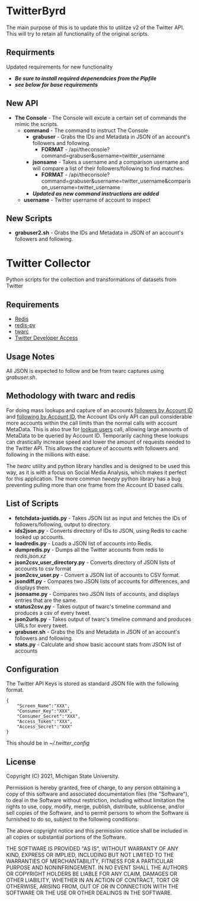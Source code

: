 # TwitterByrd
The main purpose of this is to update this to utilitze v2 of the Twitter API.  This will try to retain all functionality of the original scripts.

## Requirments
Updated requirements for new functionality
* **_Be sure to install required depenendcies from the Pipfile_** 
* **_see below for base requirements_**

## New API
* **The Console** - The Console will excute a certain set of commands the mimic the scripts.
	* **command** - The command to instruct The Console
		* **grabuser** - Grabs the IDs and Metadata in JSON of an account's followers and following.
			* **FORMAT** - /api/theconsole?command=grabuser&username=twitter_username
		* **jsonsame** - Takes a username and a comparison username and will compare a list of their 
		followers/following to find matches.
			* **FORMAT** - /api/theconsole?command=grabuser&username=twitter_username&comparison_username=twitter_username
		* **_Updated as new command instructions are added_**
	* **username** - Twitter username of account to inspect

## New Scripts 
* **grabuser2.sh** - Grabs the IDs and Metadata in JSON of an account's followers and following.

# Twitter Collector
Python scripts for the collection and transformations of datasets from Twitter

## Requirements

* [Redis](https://redis.io/)
* [redis-py](https://github.com/andymccurdy/redis-py)
* [twarc](https://github.com/DocNow/twarc)
* [Twitter Developer Access](https://developer.twitter.com/en/apply-for-access)

## Usage Notes

All JSON is expected to follow and be from twarc captures using *grabuser.sh*.

## Methodology with twarc and redis

For doing mass lookups and capture of an accounts [followers by Account ID](https://developer.twitter.com/en/docs/twitter-api/v1/accounts-and-users/follow-search-get-users/api-reference/get-followers-ids) and [following by Account ID](https://developer.twitter.com/en/docs/twitter-api/v1/accounts-and-users/follow-search-get-users/api-reference/get-friends-ids), the Account IDs only API can pull considerable more accounts within the call limits than the normal calls with account MetaData. This is also true for [lookup users](https://developer.twitter.com/en/docs/twitter-api/v1/accounts-and-users/follow-search-get-users/api-reference/get-users-lookup) call, allowing large amounts of MetaData to be queried by Account ID. Temporarily caching these lookups can drastically increase speed and lower the amount of requests needed to the Twitter API. This allows the capture of accounts with followers and following in the millions with ease.

The *twarc* utility and python library handles and is designed to be used this way, as it is with a focus on Social Media Analysis, which makes it perfect for this application. The more common *tweepy* python library has a bug preventing pulling more than one frame from the Account ID based calls.

## List of Scripts

* **fetchdata-justids.py** - Takes JSON list as input and fetches the IDs of followers/following, output to directory.
* **ids2json.py** - Converts directory of IDs to JSON, using Redis to cache looked up accounts.
* **loadredis.py** - Loads a JSON list of accounts into Redis.
* **dumpredis.py** - Dumps all the Twitter accounts from redis to *redis.json.xz*
* **json2csv_user_directory.py** - Converts directory of JSON lists of accounts to csv format
* **json2csv_user.py** - Convert a JSON list of accounts to CSV format.
* **jsondiff.py** - Compares two JSON lists of accounts for differences, and displays them.
* **jsonsame.py** - Compares two JSON lists of accounts, and displays entries that are the same.
* **status2csv.py** - Takes output of twarc's timeline command and produces a csv of every tweet.
* **json2urls.py** - Takes output of twarc's timeline command and produces URLs for every tweet.
* **grabuser.sh** - Grabs the IDs and Metadata in JSON of an account's followers and following.
* **stats.py** - Calculate and show basic account stats from JSON list of accounts

## Configuration
The Twitter API Keys is stored as standard JSON file with the following format.
```
{
	"Screen_Name":"XXX",
	"Consumer_Key":"XXX",
	"Consumer_Secret":"XXX",
	"Access_Token":"XXX",
	"Access_Secret":"XXX"
}
```
This should be in _~/.twitter_config_

## License
Copyright (C) 2021, Michigan State University.

Permission is hereby granted, free of charge, to any person obtaining a copy
of this software and associated documentation files (the "Software"), to deal
in the Software without restriction, including without limitation the rights
to use, copy, modify, merge, publish, distribute, sublicense, and/or sell
copies of the Software, and to permit persons to whom the Software is
furnished to do so, subject to the following conditions:

The above copyright notice and this permission notice shall be included in
all copies or substantial portions of the Software.

THE SOFTWARE IS PROVIDED "AS IS", WITHOUT WARRANTY OF ANY KIND, EXPRESS OR
IMPLIED, INCLUDING BUT NOT LIMITED TO THE WARRANTIES OF MERCHANTABILITY,
FITNESS FOR A PARTICULAR PURPOSE AND NONINFRINGEMENT. IN NO EVENT SHALL THE
AUTHORS OR COPYRIGHT HOLDERS BE LIABLE FOR ANY CLAIM, DAMAGES OR OTHER
LIABILITY, WHETHER IN AN ACTION OF CONTRACT, TORT OR OTHERWISE, ARISING FROM,
OUT OF OR IN CONNECTION WITH THE SOFTWARE OR THE USE OR OTHER DEALINGS IN
THE SOFTWARE.
